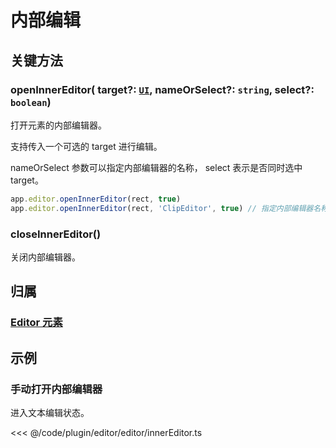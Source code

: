 # 内部编辑

## 关键方法

### openInnerEditor( target?: [`UI`](/reference/display/UI.md), nameOrSelect?: `string`, select?: `boolean`)

打开元素的内部编辑器。

支持传入一个可选的 target 进行编辑。

nameOrSelect 参数可以指定内部编辑器的名称， select 表示是否同时选中 target。

```ts
app.editor.openInnerEditor(rect, true)
app.editor.openInnerEditor(rect, 'ClipEditor', true) // 指定内部编辑器名称
```

### closeInnerEditor()

关闭内部编辑器。

## 归属

### [Editor 元素](/plugin/in/editor/index.md#editor-元素)

## 示例

### 手动打开内部编辑器

进入文本编辑状态。

<<< @/code/plugin/editor/editor/innerEditor.ts
